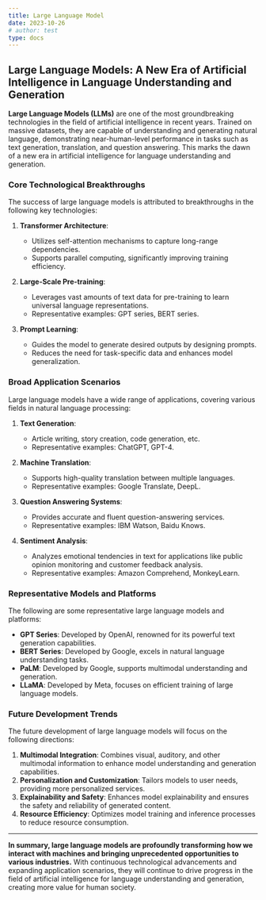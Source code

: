 ```yaml
---
title: Large Language Model
date: 2023-10-26
# author: test
type: docs
---
```


## Large Language Models: A New Era of Artificial Intelligence in Language Understanding and Generation

**Large Language Models (LLMs)** are one of the most groundbreaking technologies in the field of artificial intelligence in recent years. Trained on massive datasets, they are capable of understanding and generating natural language, demonstrating near-human-level performance in tasks such as text generation, translation, and question answering. This marks the dawn of a new era in artificial intelligence for language understanding and generation.

### Core Technological Breakthroughs

The success of large language models is attributed to breakthroughs in the following key technologies:

1. **Transformer Architecture**:
   - Utilizes self-attention mechanisms to capture long-range dependencies.
   - Supports parallel computing, significantly improving training efficiency.

2. **Large-Scale Pre-training**:
   - Leverages vast amounts of text data for pre-training to learn universal language representations.
   - Representative examples: GPT series, BERT series.

3. **Prompt Learning**:
   - Guides the model to generate desired outputs by designing prompts.
   - Reduces the need for task-specific data and enhances model generalization.

### Broad Application Scenarios

Large language models have a wide range of applications, covering various fields in natural language processing:

1. **Text Generation**:
   - Article writing, story creation, code generation, etc.
   - Representative examples: ChatGPT, GPT-4.

2. **Machine Translation**:
   - Supports high-quality translation between multiple languages.
   - Representative examples: Google Translate, DeepL.

3. **Question Answering Systems**:
   - Provides accurate and fluent question-answering services.
   - Representative examples: IBM Watson, Baidu Knows.

4. **Sentiment Analysis**:
   - Analyzes emotional tendencies in text for applications like public opinion monitoring and customer feedback analysis.
   - Representative examples: Amazon Comprehend, MonkeyLearn.

### Representative Models and Platforms

The following are some representative large language models and platforms:

- **GPT Series**: Developed by OpenAI, renowned for its powerful text generation capabilities.
- **BERT Series**: Developed by Google, excels in natural language understanding tasks.
- **PaLM**: Developed by Google, supports multimodal understanding and generation.
- **LLaMA**: Developed by Meta, focuses on efficient training of large language models.

### Future Development Trends

The future development of large language models will focus on the following directions:

1. **Multimodal Integration**: Combines visual, auditory, and other multimodal information to enhance model understanding and generation capabilities.
2. **Personalization and Customization**: Tailors models to user needs, providing more personalized services.
3. **Explainability and Safety**: Enhances model explainability and ensures the safety and reliability of generated content.
4. **Resource Efficiency**: Optimizes model training and inference processes to reduce resource consumption.

---

**In summary, large language models are profoundly transforming how we interact with machines and bringing unprecedented opportunities to various industries.** With continuous technological advancements and expanding application scenarios, they will continue to drive progress in the field of artificial intelligence for language understanding and generation, creating more value for human society.